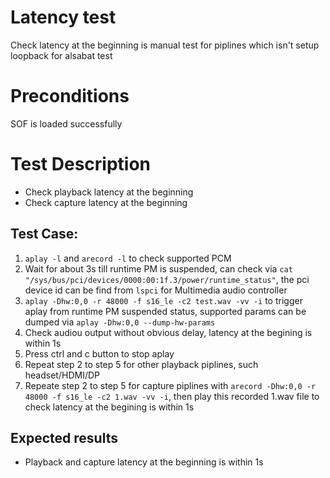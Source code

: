 # Latency test
Check latency at the beginning is manual test for piplines which isn't setup loopback for alsabat test

# Preconditions
SOF is loaded successfully

# Test Description
* Check playback latency at the beginning
* Check capture latency at the beginning

## Test Case:
1. `aplay -l` and `arecord -l` to check supported PCM
2. Wait for about 3s till runtime PM is suspended, can check via `cat "/sys/bus/pci/devices/0000:00:1f.3/power/runtime_status"`, the pci device id can be find from `lspci` for Multimedia audio controller
3. `aplay -Dhw:0,0 -r 48000 -f s16_le -c2 test.wav -vv -i` to trigger aplay from runtime PM suspended status, supported params can be dumped via `aplay -Dhw:0,0 --dump-hw-params`
4. Check audiou output without obvious delay, latency at the begining is within 1s
5. Press ctrl and c button to stop aplay
6. Repeat step 2 to step 5 for other playback piplines, such headset/HDMI/DP
7. Repeate step 2 to step 5 for capture piplines with `arecord -Dhw:0,0 -r 48000 -f s16_le -c2 1.wav -vv -i`, then play this recorded 1.wav file to check latency at the begining is within 1s


## Expected results
* Playback and capture latency at the beginning is within 1s
